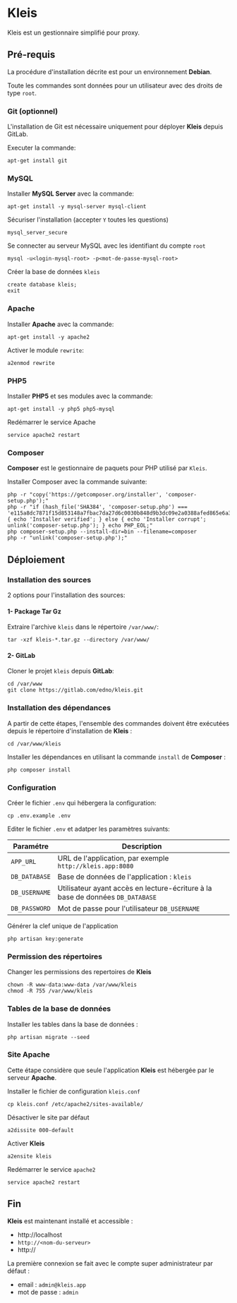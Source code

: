 # Kleis

Kleis est un gestionnaire simplifié pour proxy.

## Pré-requis

La procédure d'installation décrite est pour un environnement **Debian**.

Toute les commandes sont données pour un utilisateur avec des droits de type `root`.

### Git (optionnel)

L'installation de Git est nécessaire uniquement pour déployer **Kleis** depuis GitLab.

Executer la commande:
```shell
apt-get install git
```

### MySQL

Installer **MySQL Server** avec la commande:
```shell
apt-get install -y mysql-server mysql-client
```

Sécuriser l'installation (accepter `Y` toutes les questions)
```shell
mysql_server_secure
```

Se connecter au serveur MySQL avec les identifiant du compte `root`
```shell
mysql -u<login-mysql-root> -p<mot-de-passe-mysql-root>
```

Créer la base de données `kleis`
```mysql
create database kleis;
exit
```

### Apache

Installer **Apache** avec la commande:
```shell
apt-get install -y apache2
```

Activer le module `rewrite`:
```shell
a2enmod rewrite
```

### PHP5

Installer **PHP5** et ses modules avec la commande:
```shell
apt-get install -y php5 php5-mysql
```

Redémarrer le service Apache
```shell
service apache2 restart
```

### Composer
**Composer** est le gestionnaire de paquets pour PHP utilisé par `Kleis`.

Installer Composer avec la commande suivante:
```shell
php -r "copy('https://getcomposer.org/installer', 'composer-setup.php');"
php -r "if (hash_file('SHA384', 'composer-setup.php') === 'e115a8dc7871f15d853148a7fbac7da27d6c0030b848d9b3dc09e2a0388afed865e6a3d6b3c0fad45c48e2b5fc1196ae') { echo 'Installer verified'; } else { echo 'Installer corrupt'; unlink('composer-setup.php'); } echo PHP_EOL;"
php composer-setup.php --install-dir=bin --filename=composer
php -r "unlink('composer-setup.php');"
```


## Déploiement

### Installation des sources

2 options pour l'installation des sources:

#### 1- Package Tar Gz
Extraire l'archive `kleis` dans le répertoire `/var/www/`:
```shell
tar -xzf kleis-*.tar.gz --directory /var/www/
```

#### 2- GitLab
Cloner le projet `kleis` depuis **GitLab**:
```shell
cd /var/www
git clone https://gitlab.com/edno/kleis.git
```

### Installation des dépendances

A partir de cette étapes, l'ensemble des commandes doivent être exécutées depuis le répertoire d'installation de **Kleis** :
```shell
cd /var/www/kleis
```

Installer les dépendances en utilisant la commande `install` de **Composer** :
```shell
php composer install
```

### Configuration

Créer le fichier `.env` qui hébergera la configuration:
```
cp .env.example .env
```

Editer le fichier `.env` et adatper les paramètres suivants:

| Paramétre | Description |
|-----------|-------------|
| `APP_URL`   | URL de l'application, par exemple `http://kleis.app:8080` |
| `DB_DATABASE` | Base de données de l'application : `kleis` |
| `DB_USERNAME` | Utilisateur ayant accès en lecture-écriture à la base de données `DB_DATABASE` |
| `DB_PASSWORD` | Mot de passe pour l'utilisateur `DB_USERNAME` |

Générer la clef unique de l'application
```
php artisan key:generate
```

### Permission des répertoires

Changer les permissions des repertoires de **Kleis**
```shell
chown -R www-data:www-data /var/www/kleis
chmod -R 755 /var/www/kleis
```

### Tables de la base de données
Installer les tables dans la base de données :
```shell
php artisan migrate --seed
```

### Site Apache

Cette étape considère que seule l'application **Kleis** est hébergée par le serveur **Apache**.

Installer le fichier de configuration `kleis.conf`
```shell
cp kleis.conf /etc/apache2/sites-available/
```

Désactiver le site par défaut
```shell
a2dissite 000-default
```

Activer **Kleis**
```shell
a2ensite kleis
```

Redémarrer le service `apache2`
```shell
service apache2 restart
```

## Fin

**Kleis** est maintenant installé et accessible :
- http://localhost
- `http://<nom-du-serveur>`
- http://<ip-du-server>

La première connexion se fait avec le compte super administrateur par défaut :
- email : `admin@kleis.app`
- mot de passe : `admin`
